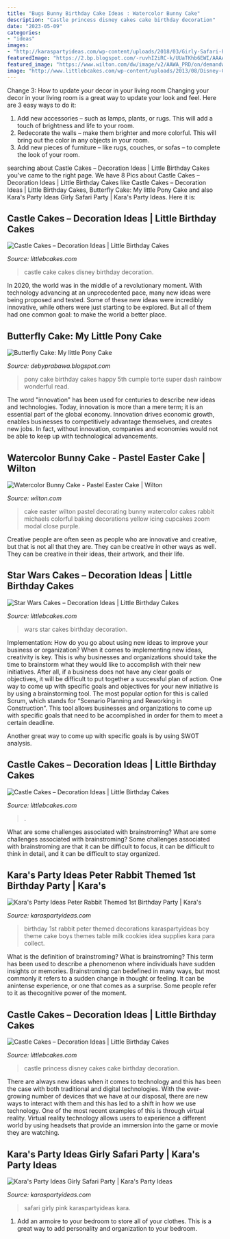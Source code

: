 ```yaml
---
title: "Bugs Bunny Birthday Cake Ideas : Watercolor Bunny Cake"
description: "Castle princess disney cakes cake birthday decoration"
date: "2023-05-09"
categories:
- "ideas"
images:
- "http://karaspartyideas.com/wp-content/uploads/2018/03/Girly-Safari-Party-via-Karas-Party-Ideas-KarasPartyIdeas.com20.jpg"
featuredImage: "https://2.bp.blogspot.com/-ruvhI2iRC-k/UUaTKhb6EWI/AAAAAAAAKy4/hpSESuDHfig/s1600/DSC07698.JPG"
featured_image: "https://www.wilton.com/dw/image/v2/AAWA_PRD/on/demandware.static/-/Sites-wilton-project-master/default/dw7c0cb3c8/VideoTitleCard/Water-Color-Easter-Cake-Title-Card.jpg?sw=800&amp;sh=800"
image: "http://www.littlebcakes.com/wp-content/uploads/2013/08/Disney-Castle-Cake.jpg"
---
```



Change 3: How to update your decor in your living room
Changing your decor in your living room is a great way to update your look and feel. Here are 3 easy ways to do it: 
1. Add new accessories – such as lamps, plants, or rugs. This will add a touch of brightness and life to your room. 
2. Redecorate the walls – make them brighter and more colorful. This will bring out the color in any objects in your room. 
3. Add new pieces of furniture – like rugs, couches, or sofas – to complete the look of your room.

	

		
searching about Castle Cakes – Decoration Ideas | Little Birthday Cakes you've came to the right page. We have 8 Pics about Castle Cakes – Decoration Ideas | Little Birthday Cakes like Castle Cakes – Decoration Ideas | Little Birthday Cakes, Butterfly Cake: My little Pony Cake and also Kara&#039;s Party Ideas Girly Safari Party | Kara&#039;s Party Ideas. Here it is:
		
    
## Castle Cakes – Decoration Ideas | Little Birthday Cakes

<img loading=lazy src="http://www.littlebcakes.com/wp-content/uploads/2013/08/Disney-Castle-Cake.jpg" onerror="this.onerror=null;this.src='https://tse2.mm.bing.net/th?id=OIP.R6ogDrDmovLc-wqzmZrrgwHaIf&amp;pid=15.1';" alt="Castle Cakes – Decoration Ideas | Little Birthday Cakes">

_Source: littlebcakes.com_

>castle cake cakes disney birthday decoration. 

	

In 2020, the world was in the middle of a revolutionary moment. With technology advancing at an unprecedented pace, many new ideas were being proposed and tested. Some of these new ideas were incredibly innovative, while others were just starting to be explored. But all of them had one common goal: to make the world a better place.

    
## Butterfly Cake: My Little Pony Cake

<img loading=lazy src="https://2.bp.blogspot.com/-ruvhI2iRC-k/UUaTKhb6EWI/AAAAAAAAKy4/hpSESuDHfig/s1600/DSC07698.JPG" onerror="this.onerror=null;this.src='https://tse2.mm.bing.net/th?id=OIP.eo5LHZBLL4kfTYjFwVZHOwHaKg&amp;pid=15.1';" alt="Butterfly Cake: My little Pony Cake">

_Source: debyprabawa.blogspot.com_

>pony cake birthday cakes happy 5th cumple torte super dash rainbow wonderful read. 

	

The word "innovation" has been used for centuries to describe new ideas and technologies. Today, innovation is more than a mere term; it is an essential part of the global economy. Innovation drives economic growth, enables businesses to competitively advantage themselves, and creates new jobs. In fact, without innovation, companies and economies would not be able to keep up with technological advancements.

    
## Watercolor Bunny Cake - Pastel Easter Cake | Wilton

<img loading=lazy src="https://www.wilton.com/dw/image/v2/AAWA_PRD/on/demandware.static/-/Sites-wilton-project-master/default/dw7c0cb3c8/VideoTitleCard/Water-Color-Easter-Cake-Title-Card.jpg?sw=800&amp;sh=800" onerror="this.onerror=null;this.src='https://tse1.mm.bing.net/th?id=OIP.s4nISyHFYpS9YglOhF51bQHaHa&amp;pid=15.1';" alt="Watercolor Bunny Cake - Pastel Easter Cake | Wilton">

_Source: wilton.com_

>cake easter wilton pastel decorating bunny watercolor cakes rabbit michaels colorful baking decorations yellow icing cupcakes zoom modal close purple. 

	

Creative people are often seen as people who are innovative and creative, but that is not all that they are. They can be creative in other ways as well. They can be creative in their ideas, their artwork, and their life.

    
## Star Wars Cakes – Decoration Ideas | Little Birthday Cakes

<img loading=lazy src="http://www.littlebcakes.com/wp-content/uploads/2013/08/Star-Wars-Cakes.jpg" onerror="this.onerror=null;this.src='https://tse2.mm.bing.net/th?id=OIP.lDBMkcrhJWs3edk_4O9ycgHaJ4&amp;pid=15.1';" alt="Star Wars Cakes – Decoration Ideas | Little Birthday Cakes">

_Source: littlebcakes.com_

>wars star cakes birthday decoration. 

	

Implementation: How do you go about using new ideas to improve your business or organization?
When it comes to implementing new ideas, creativity is key. This is why businesses and organizations should take the time to brainstorm what they would like to accomplish with their new initiatives. After all, if a business does not have any clear goals or objectives, it will be difficult to put together a successful plan of action.
One way to come up with specific goals and objectives for your new initiative is by using a brainstorming tool. The most popular option for this is called Scrum, which stands for “Scenario Planning and Reworking in Construction”. This tool allows businesses and organizations to come up with specific goals that need to be accomplished in order for them to meet a certain deadline.

Another great way to come up with specific goals is by using SWOT analysis.

    
## Castle Cakes – Decoration Ideas | Little Birthday Cakes

<img loading=lazy src="https://www.littlebcakes.com/wp-content/uploads/2013/08/Sand-Castle-Cake.jpg" onerror="this.onerror=null;this.src='https://tse3.mm.bing.net/th?id=OIP.Yiw9sbtaB4jN6TfoZGPHOQHaJ6&amp;pid=15.1';" alt="Castle Cakes – Decoration Ideas | Little Birthday Cakes">

_Source: littlebcakes.com_

>. 

	

What are some challenges associated with brainstroming?
What are some challenges associated with brainstroming?
Some challenges associated with brainstroming are that it can be difficult to focus, it can be difficult to think in detail, and it can be difficult to stay organized.

    
## Kara&#039;s Party Ideas Peter Rabbit Themed 1st Birthday Party | Kara&#039;s

<img loading=lazy src="https://karaspartyideas.com/wp-content/uploads/2013/06/bday27_600x863.jpg" onerror="this.onerror=null;this.src='https://tse4.mm.bing.net/th?id=OIP.JkdTlERBT0ddSsoIeC1EXgHaKp&amp;pid=15.1';" alt="Kara&#039;s Party Ideas Peter Rabbit Themed 1st Birthday Party | Kara&#039;s">

_Source: karaspartyideas.com_

>birthday 1st rabbit peter themed decorations karaspartyideas boy theme cake boys themes table milk cookies idea supplies kara para collect. 

	

What is the definition of brainstroming?
What is brainstroming? This term has been used to describe a phenomenon where individuals have sudden insights or memories. Brainstroming can bedefined in many ways, but most commonly it refers to a sudden change in thought or feeling. It can be anintense experience, or one that comes as a surprise. Some people refer to it as thecognitive power of the moment.

    
## Castle Cakes – Decoration Ideas | Little Birthday Cakes

<img loading=lazy src="http://www.littlebcakes.com/wp-content/uploads/2013/08/Disney-Princess-Castle-Cakes.jpg" onerror="this.onerror=null;this.src='https://tse4.mm.bing.net/th?id=OIP.X4mca06zk17-ln9yFVyfcwHaJc&amp;pid=15.1';" alt="Castle Cakes – Decoration Ideas | Little Birthday Cakes">

_Source: littlebcakes.com_

>castle princess disney cakes cake birthday decoration. 

	

There are always new ideas when it comes to technology and this has been the case with both traditional and digital technologies. With the ever-growing number of devices that we have at our disposal, there are new ways to interact with them and this has led to a shift in how we use technology. One of the most recent examples of this is through virtual reality. Virtual reality technology allows users to experience a different world by using headsets that provide an immersion into the game or movie they are watching.

    
## Kara&#039;s Party Ideas Girly Safari Party | Kara&#039;s Party Ideas

<img loading=lazy src="http://karaspartyideas.com/wp-content/uploads/2018/03/Girly-Safari-Party-via-Karas-Party-Ideas-KarasPartyIdeas.com20.jpg" onerror="this.onerror=null;this.src='https://tse2.mm.bing.net/th?id=OIP.cTrPWBWKfrJKIWKOkrfnTgHaLH&amp;pid=15.1';" alt="Kara&#039;s Party Ideas Girly Safari Party | Kara&#039;s Party Ideas">

_Source: karaspartyideas.com_

>safari girly pink karaspartyideas kara. 

	

1. Add an armoire to your bedroom to store all of your clothes. This is a great way to add personality and organization to your bedroom.

